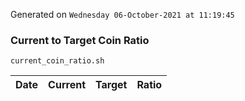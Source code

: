 Generated on `Wednesday 06-October-2021 at 11:19:45`

### Current to Target Coin Ratio
`current_coin_ratio.sh`

Date|Current|Target|Ratio
---|---|---|---
